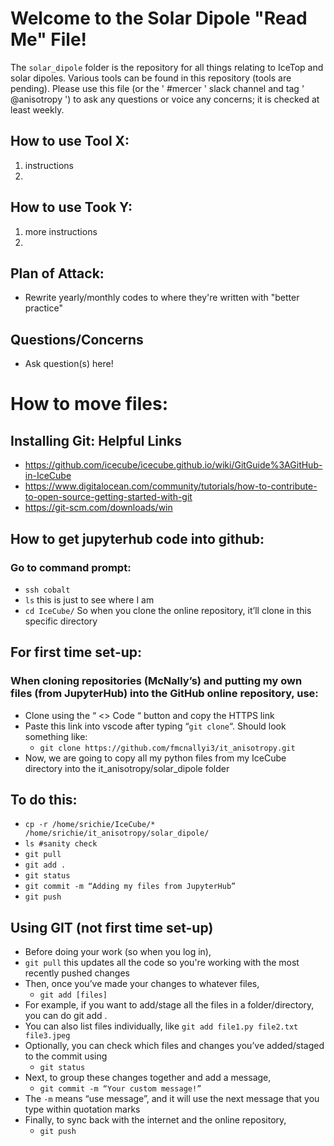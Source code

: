 # Welcome to the Solar Dipole "Read Me" File!

The `solar_dipole` folder is the repository for all things relating to IceTop and solar dipoles. Various tools can be found in this repository (tools are pending). Please use this file (or the ' #mercer ' slack channel and tag ' @anisotropy ') to ask any questions or voice any concerns; it is checked at least weekly.

## How to use Tool X:
1. instructions
2. 

## How to use Took Y:
1. more instructions
2. 

## Plan of Attack:
- Rewrite yearly/monthly codes to where they're written with "better practice"

## Questions/Concerns
- Ask question(s) here!

# How to move files:
## Installing Git: Helpful Links
- https://github.com/icecube/icecube.github.io/wiki/GitGuide%3AGitHub-in-IceCube
- https://www.digitalocean.com/community/tutorials/how-to-contribute-to-open-source-getting-started-with-git
- https://git-scm.com/downloads/win

## How to get jupyterhub code into github:
### Go to command prompt:
- `ssh cobalt`
- `ls` this is just to see where I am
- `cd IceCube/` So when you clone the online repository, it’ll clone in this specific directory
## For first time set-up:
### When cloning repositories (McNally’s) and putting my own files (from JupyterHub) into the GitHub online repository, use:
- Clone using the “ <> Code “ button and copy the HTTPS link
- Paste this link into vscode after typing “` git clone `“. Should look something like:
    - `git clone https://github.com/fmcnallyi3/it_anisotropy.git`
- Now, we are going to copy all my python files from my IceCube directory into the it_anisotropy/solar_dipole folder
## To do this:
- `cp -r /home/srichie/IceCube/* /home/srichie/it_anisotropy/solar_dipole/`
- `ls #sanity check`
- `git pull`
- `git add .`
- `git status`
- `git commit -m “Adding my files from JupyterHub”`
- `git push`
## Using GIT (not first time set-up)
- Before doing your work (so when you log in),
- `git pull` this updates all the code so you're working with the most recently pushed changes
- Then, once you’ve made your changes to whatever files,
    - `git add [files]`
- For example, if you want to add/stage all the files in a folder/directory, you can do git add .
- You can also list files individually, like `git add file1.py file2.txt file3.jpeg`
- Optionally, you can check which files and changes you’ve added/staged to the commit using
  - `git status`
- Next, to group these changes together and add a message,
  - `git commit -m “Your custom message!”`
- The `-m` means “use message”, and it will use the next message that you type within quotation marks
- Finally, to sync back with the internet and the online repository,
  - `git push`

